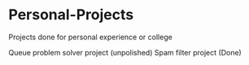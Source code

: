 # Personal-Projects
Projects done for personal experience or college

Queue problem solver project (unpolished)
Spam filter project (Done)
